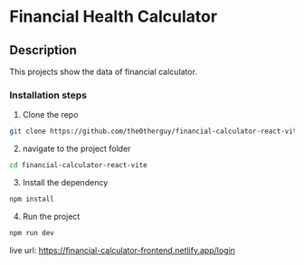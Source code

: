# Financial Health Calculator

## Description
This projects show the data of financial calculator.

### Installation steps
1. Clone the repo
```bash
git clone https://github.com/the0therguy/financial-calculator-react-vite.git
```
2. navigate to the project folder
```bash
cd financial-calculator-react-vite
```
3. Install the dependency
```bash
npm install
```
4. Run the project
```bash
npm run dev
```

live url: https://financial-calculator-frontend.netlify.app/login